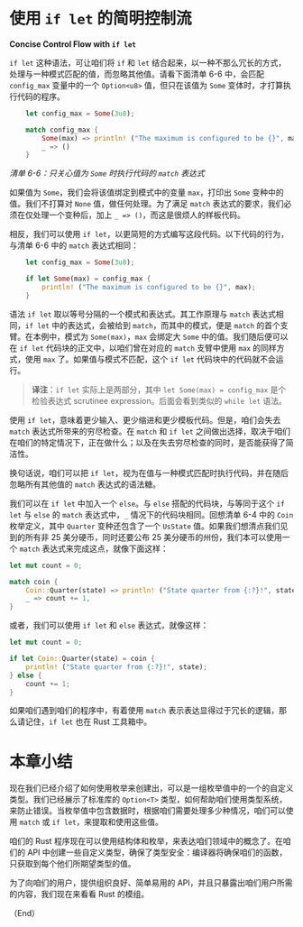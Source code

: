 # 使用 `if let` 的简明控制流

**Concise Control Flow with `if let`**


`if let` 这种语法，可让咱们将 `if` 和 `let` 结合起来，以一种不那么冗长的方式，处理与一种模式匹配的值，而忽略其他值。请看下面清单 6-6 中，会匹配 `config_max` 变量中的一个 `Option<u8>` 值，但只在该值为 `Some` 变体时，才打算执行代码的程序。


```rust
    let config_max = Some(3u8);

    match config_max {
        Some(max) => println! ("The maximum is configured to be {}", max),
        _ => ()
    }
```

*清单 6-6：只关心值为 `Some` 时执行代码的 `match` 表达式*


如果值为 `Some`，我们会将该值绑定到模式中的变量 `max`，打印出 `Some` 变种中的值。我们不打算对 `None` 值，做任何处理。为了满足 `match` 表达式的要求，我们必须在仅处理一个变种后，加上 `_ => ()`，而这是很烦人的样板代码。

相反，我们可以使用 `if let`，以更简短的方式编写这段代码。以下代码的行为，与清单 6-6 中的 `match` 表达式相同：


```rust
    let config_max = Some(3u8);

    if let Some(max) = config_max {
        println! ("The maximum is configured to be {}", max);
    }
```


语法 `if let` 取以等号分隔的一个模式和表达式。其工作原理与 `match` 表达式相同，`if let` 中的表达式，会被给到 `match`，而其中的模式，便是 `match` 的首个支臂。在本例中，模式为 `Some(max)`，`max` 会绑定大 `Some` 中的值。我们随后便可以在 `if let` 代码块的正文中，以咱们曾在对应的  `match` 支臂中使用 `max` 的同样方式，使用 `max` 了。如果值与模式不匹配，这个 `if let` 代码块中的代码就不会运行。


> **译注**：`if let` 实际上是两部分，其中 `let Some(max) = config_max` 是个检验表达式 scrutinee expression。后面会看到类似的 `while let` 语法。


使用 `if let`，意味着更少输入、更少缩进和更少模板代码。但是，咱们会失去 `match` 表达式所带来的穷尽检查。在 `match` 和 `if let` 之间做出选择，取决于咱们在咱们的特定情况下，正在做什么；以及在失去穷尽检查的同时，是否能获得了简洁性。

换句话说，咱们可以把 `if let`，视为在值与一种模式匹配时执行代码，并在随后忽略所有其他值的 `match` 表达式的语法糖。

我们可以在 `if let` 中加入一个 `else`。与 `else` 搭配的代码块，与等同于这个 `if let` 与 `else` 的 `match` 表达式中，`_` 情况下的代码块相同。回想清单 6-4 中的 `Coin` 枚举定义，其中 `Quarter` 变种还包含了一个 `UsState` 值。如果我们想清点我们见到的所有非 25 美分硬币，同时还要公布 25 美分硬币的州份，我们本可以使用一个 `match` 表达式来完成这点，就像下面这样：


```rust
let mut count = 0;

match coin {
    Coin::Quarter(state) => println! ("State quarter from {:?}!", state),
    _ => count += 1,
}
```


或者，我们可以使用 `if let` 和 `else` 表达式，就像这样：


```rust
let mut count = 0;

if let Coin::Quarter(state) = coin {
    println! ("State quarter from {:?}!", state);
} else {
    count += 1;
}
```


如果咱们遇到咱们的程序中，有着使用 `match` 表示表达显得过于冗长的逻辑，那么请记住，`if let` 也在 Rust 工具箱中。


# 本章小结


现在我们已经介绍了如何使用枚举来创建出，可以是一组枚举值中的一个的自定义类型。我们已经展示了标准库的 `Option<T>` 类型，如何帮助咱们使用类型系统，来防止错误。当枚举值中包含数据时，根据咱们需要处理多少种情况，咱们可以使用 `match` 或 `if let`，来提取和使用这些值。

咱们的 Rust 程序现在可以使用结构体和枚举，来表达咱们领域中的概念了。在咱们的 API 中创建一些自定义类型，确保了类型安全：编译器将确保咱们的函数，只获取到每个他们所期望类型的值。

为了向咱们的用户，提供组织良好、简单易用的 API，并且只暴露出咱们用户所需的内容，我们现在来看看 Rust 的模组。


（End）


